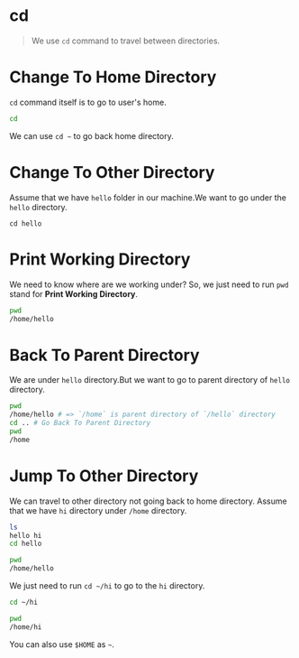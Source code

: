 # cd

> We use `cd` command to travel between directories.

# Change To Home Directory

`cd` command itself is to go to user's home.

```sh
cd 
```

We can use `cd ~` to go back home directory.


# Change To Other Directory

Assume that we have `hello` folder in our machine.We want to go under the `hello` directory.

```
cd hello
```

# Print Working Directory

We need to know where are we working under?
So, we just need to run `pwd` stand for **Print Working Directory**.

```sh
pwd
/home/hello
```

# Back To Parent Directory

We are under `hello` directory.But we want to go to parent directory of `hello` directory.

```sh
pwd
/home/hello # => `/home` is parent directory of `/hello` directory
cd .. # Go Back To Parent Directory
pwd
/home
```

# Jump To Other Directory

We can travel to other directory not going back to home directory.
Assume that we  have `hi` directory under `/home` directory.
```sh
ls
hello hi
cd hello

pwd
/home/hello
```

We just need to run `cd ~/hi` to go to the `hi` directory.

```sh
cd ~/hi

pwd
/home/hi
```

You can also use `$HOME` as `~`.